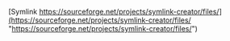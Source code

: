 [Symlink https://sourceforge.net/projects/symlink-creator/files/](https://sourceforge.net/projects/symlink-creator/files/ "https://sourceforge.net/projects/symlink-creator/files/")
